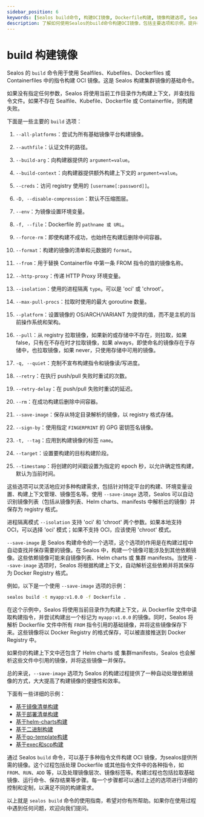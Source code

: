 ```yaml
---
sidebar_position: 6
keywords: [Sealos build命令, 构建OCI镜像, Dockerfile构建, 镜像构建选项, Sealos使用指南]
description: 了解如何使用Sealos的build命令构建OCI镜像，包括主要选项和示例，提升构建效率和便捷性。
---
```


# build 构建镜像

Sealos 的 `build` 命令用于使用 Sealfiles、Kubefiles、Dockerfiles 或 Containerfiles 中的指令构建 OCI 镜像。这是 Sealos 构建集群镜像的基础命令。

如果没有指定任何参数，Sealos 将使用当前工作目录作为构建上下文，并查找指令文件。如果不存在 Sealfile、Kubefile、Dockerfile 或 Containerfile，则构建失败。

下面是一些主要的 `build` 选项：

1. `--all-platforms`：尝试为所有基础镜像平台构建镜像。
2. `--authfile`：认证文件的路径。
3. `--build-arg`：向构建器提供的 `argument=value`。
4. `--build-context`：向构建器提供额外构建上下文的 `argument=value`。
5. `--creds`：访问 registry 使用的 `[username[:password]]`。
6. `-D, --disable-compression`：默认不压缩图层。
7. `--env`：为镜像设置环境变量。
8. `-f, --file`：Dockerfile 的 `pathname 或 URL`。
9. `--force-rm`：即使构建不成功，也始终在构建后删除中间容器。
10. `--format`：构建的镜像的清单和元数据的 `format`。
11. `--from`：用于替换 Containerfile 中第一条 FROM 指令的值的镜像名称。
12. `--http-proxy`：传递 HTTP Proxy 环境变量。
13. `--isolation`：使用的进程隔离 `type`。可以是 'oci' 或 'chroot'。
14. `--max-pull-procs`：拉取时使用的最大 goroutine 数量。
15. `--platform`：设置镜像的 OS/ARCH/VARIANT 为提供的值，而不是主机的当前操作系统和架构。
16. `--pull`：从 registry 拉取镜像，如果新的或存储中不存在，则拉取，如果 false，只有在不存在时才拉取镜像，如果 always，即使命名的镜像存在于存储中，也拉取镜像，如果 never，只使用存储中可用的镜像。
17. `-q, --quiet`：克制不宣布构建指令和镜像读/写进度。
18. `--retry`：在执行 push/pull 失败时重试的次数。
19. `--retry-delay`：在 push/pull 失败时重试的延迟。
20. `--rm`：在成功构建后删除中间容器。
21. `--save-image`：保存从特定目录解析的镜像，以 registry 格式存储。
22. `--sign-by`：使用指定 `FINGERPRINT` 的 GPG 密钥签名镜像。
23. `-t, --tag`：应用到构建镜像的标签 `name`。

24. `--target`：设置要构建的目标构建阶段。
25. `--timestamp`：将创建的时间戳设置为指定的 epoch 秒，以允许确定性构建，默认为当前时间。

这些选项可以灵活地应对多种构建需求，包括针对特定平台的构建、环境变量设置、构建上下文管理、镜像签名等。使用 `--save-image` 选项，Sealos 可以自动识别镜像列表（包括从镜像列表、Helm charts、manifests 中解析出的镜像）并保存为 registry 格式。

进程隔离模式 `--isolation` 支持 'oci' 和 'chroot' 两个参数。如果本地支持 OCI，可以选择 'oci' 模式；如果不支持 OCI，应该使用 'chroot' 模式。

`--save-image` 是 Sealos 构建命令的一个选项，这个选项的作用是在构建过程中自动查找并保存需要的镜像。在 Sealos 中，构建一个镜像可能涉及到其他依赖镜像。这些依赖镜像可能来自镜像列表、Helm charts 或 集群 manifests。当使用 `--save-image` 选项时，Sealos 将根据构建上下文，自动解析这些依赖并将其保存为 Docker Registry 格式。

例如，以下是一个使用 `--save-image` 选项的示例：

```bash
sealos build -t myapp:v1.0.0 -f Dockerfile .
```

在这个示例中，Sealos 将使用当前目录作为构建上下文，从 Dockerfile 文件中读取构建指令，并尝试构建出一个标记为 `myapp:v1.0.0` 的镜像。同时，Sealos 将解析 Dockerfile 文件中所有 `FROM` 指令引用的基础镜像，并将这些镜像保存下来。这些镜像将以 Docker Registry 的格式保存，可以被直接推送到 Docker Registry 中。

如果你的构建上下文中还包含了 Helm charts 或 集群manifests，Sealos 也会解析这些文件中引用的镜像，并将这些镜像一并保存。

总的来说，`--save-image` 选项为 Sealos 的构建过程提供了一种自动处理依赖镜像的方式，大大提高了构建镜像的便捷性和效率。

下面有一些详细的示例：

- [基于镜像清单构建](/developer-guide/lifecycle-management/operations/build-image/build-image-image_list.md)
- [基于部署清单构建](/developer-guide/lifecycle-management/operations/build-image/build-image-manifests.md)
- [基于helm-charts构建](/developer-guide/lifecycle-management/operations/build-image/build-image-helm_charts.md)
- [基于二进制构建](/developer-guide/lifecycle-management/operations/build-image/build-image-binary.md)
- [基于go-template构建](/developer-guide/lifecycle-management/operations/build-image/build-image-go_template.md)
- [基于exec和scp构建](/developer-guide/lifecycle-management/operations/build-image/build-image-scp_exec.md)

通过 Sealos `build` 命令，可以基于多种指令文件构建 OCI 镜像，为sealos提供所需的镜像。这个过程包括处理 Dockerfile 或其他指令文件中的各种指令，如 `FROM`、`RUN`、`ADD` 等，以及处理镜像层次、镜像标签等。构建过程也包括拉取基础镜像、运行命令、保存结果等步骤。每一个步骤都可以通过上述的选项进行详细的控制和定制，以满足不同的构建需求。

以上就是 `sealos build` 命令的使用指南，希望对你有所帮助。如果你在使用过程中遇到任何问题，欢迎向我们提问。
